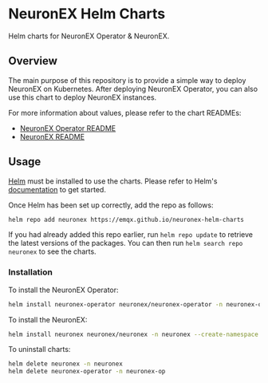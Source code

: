 # NeuronEX Helm Charts

Helm charts for NeuronEX Operator & NeuronEX.

## Overview

The main purpose of this repository is to provide a simple way to deploy NeuronEX on Kubernetes.
After deploying NeuronEX Operator, you can also use this chart to deploy NeuronEX instances.

For more information about values, please refer to the chart READMEs:

- [NeuronEX Operator README](charts/neuronex-operator/README.md)
- [NeuronEX README](charts/neuronex/README.md)

## Usage

[Helm](https://helm.sh) must be installed to use the charts. Please refer to
Helm's [documentation](https://helm.sh/docs) to get started.

Once Helm has been set up correctly, add the repo as follows:

```sh
helm repo add neuronex https://emqx.github.io/neuronex-helm-charts
```

If you had already added this repo earlier, run `helm repo update` to retrieve
the latest versions of the packages. You can then run `helm search repo neuronex`
to see the charts.

### Installation

To install the NeuronEX Operator:

```sh
helm install neuronex-operator neuronex/neuronex-operator -n neuronex-op --create-namespace
```

To install the NeuronEX:

```sh
helm install neuronex neuronex/neuronex -n neuronex --create-namespace
```

To uninstall charts:

```sh
helm delete neuronex -n neuronex
helm delete neuronex-operator -n neuronex-op
```
